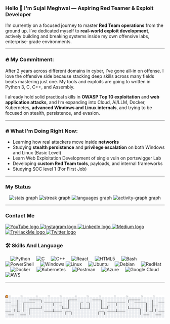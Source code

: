 <h3 align="left">
  Hello 👋 I'm Sujal Meghwal — Aspiring Red Teamer & Exploit Developer
</h3>

I’m currently on a focused journey to master **Red Team operations** from the ground up. I’ve dedicated myself to **real-world exploit development**, actively building and breaking systems inside my own offensive labs, enterprise-grade environments.

---

### 🔥 My Commitment:
After 2 years across different domains in cyber, I’ve gone all-in on offense. I love the offensive side because stacking deep skills across many fields beats mastering just one. My tools and exploits are going to written in Python 3, C, C++, and Assembly.

I already hold solid practical skills in **OWASP Top 10 exploitation** and **web application attacks**, and I’m expanding into Cloud, Ai/LLM, Docker, Kubernetes, **advanced Windows and Linux internals**, and trying to be focused on stealth, persistence, and evasion.

---

### 🔥 What I'm Doing Right Now:
- Learning how real attackers move inside **networks**
- Studying **stealth persistence** and **privilege escalation** on both Windows and Linux (Basic Level)
- Learn Web Exploitation Development of single vuln on portswigger Lab 
- Developing **custom Red Team tools**, payloads, and internal frameworks
- Studying SOC level 1 (For First Job)

---

### My Status

<div align="center">
  <img src="https://github-readme-stats.vercel.app/api?username=SujalMeghwal&hide_title=false&hide_rank=false&show_icons=true&include_all_commits=true&count_private=true&disable_animations=false&theme=github_dark&locale=en&hide_border=false" height="150" alt="stats graph"  />
  <img src="https://streak-stats.demolab.com?user=SujalMeghwal&locale=en&mode=daily&theme=github_dark&hide_border=false&border_radius=5" height="150" alt="streak graph"  />
  <img src="https://github-readme-stats.vercel.app/api/top-langs?username=SujalMeghwal&locale=en&hide_title=false&layout=compact&card_width=320&langs_count=5&theme=github_dark&hide_border=false" height="150" alt="languages graph"  />
  <img src="https://github-readme-activity-graph.vercel.app/graph?username=SujalMeghwal&area=true&theme=github-dark" height="150" alt="activity-graph graph"  />
</div>

---

### Contact Me

<div align="left">
  <a href="https://www.youtube.com/@ZeroKrypteX" target="_blank">
    <img src="https://img.shields.io/static/v1?message=YouTube&logo=youtube&label=&color=FF0000&logoColor=white&labelColor=&style=for-the-badge" height="35" alt="YouTube logo" />
  </a>
  <a href="https://www.instagram.com/sujal.techtraveler/" target="_blank">
    <img src="https://img.shields.io/static/v1?message=Instagram&logo=instagram&label=&color=E4405F&logoColor=white&labelColor=&style=for-the-badge" height="35" alt="Instagram logo" />
  </a>
  <a href="https://www.linkedin.com/in/sujal-meghwal-724a62323/" target="_blank">
    <img src="https://img.shields.io/static/v1?message=LinkedIn&logo=linkedin&label=&color=0077B5&logoColor=white&labelColor=&style=for-the-badge" height="35" alt="LinkedIn logo" />
  </a>
  <a href="https://medium.com/@sujalmeghwal" target="_blank">
    <img src="https://img.shields.io/static/v1?message=Medium&logo=medium&label=&color=12100E&logoColor=white&labelColor=&style=for-the-badge" height="35" alt="Medium logo" />
  </a>
  <a href="https://tryhackme.com/p/SujalMeghwal" target="_blank">
    <img src="https://img.shields.io/static/v1?message=TryHackMe&logo=tryhackme&label=&color=88cc14&logoColor=white&labelColor=&style=for-the-badge" height="35" alt="TryHackMe logo" />
  </a>
  <a href="https://x.com/SujalMeghwal624" target="_blank">
    <img src="https://img.shields.io/static/v1?message=Twitter&logo=twitter&label=&color=1DA1F2&logoColor=white&labelColor=&style=for-the-badge" height="35" alt="Twitter logo" />
  </a>
</div>

### 🛠️ Skills And Language
<div align="left">

  <!-- Languages -->
  <img width="12" />
  <img src="https://cdn.jsdelivr.net/gh/devicons/devicon/icons/python/python-original.svg" height="35" alt="Python" />
  <img width="12" />
  <img src="https://cdn.jsdelivr.net/gh/devicons/devicon/icons/c/c-original.svg" height="35" alt="C" />
  <img width="12" />
  <img src="https://cdn.jsdelivr.net/gh/devicons/devicon/icons/cplusplus/cplusplus-original.svg" height="35" alt="C++" />
  <img width="12" />
  <img src="https://cdn.jsdelivr.net/gh/devicons/devicon/icons/react/react-original.svg" height="30" alt="React" />
  <img width="12" />
  <img src="https://cdn.jsdelivr.net/gh/devicons/devicon/icons/html5/html5-original.svg" height="30" alt="HTML5" />
  
  <!-- Shells & Scripting -->
  <img width="12" />
  <img src="https://skillicons.dev/icons?i=bash" height="35" alt="Bash" />
  <img width="12" />
  <img src="https://skillicons.dev/icons?i=powershell" height="35" alt="PowerShell" />
  
  <!-- Operating Systems -->
  <img width="12" />
  <img src="https://cdn.jsdelivr.net/gh/devicons/devicon/icons/windows8/windows8-original.svg" height="35" alt="Windows" />
  <img src="https://cdn.simpleicons.org/linux/FCC624" height="35" alt="Linux" />
  <img width="12" />
  <img src="https://cdn.simpleicons.org/ubuntu/E95420" height="35" alt="Ubuntu" />
  <img width="12" />
  <img src="https://cdn.simpleicons.org/debian/A81D33" height="35" alt="Debian" />
  <img width="12" />
  <img src="https://cdn.simpleicons.org/redhat/EE0000" height="35" alt="RedHat" />
  
  <!-- DevOps & Tools -->
  <img width="12" />
  <img src="https://cdn.jsdelivr.net/gh/devicons/devicon/icons/docker/docker-original.svg" height="35" alt="Docker" />
  <img width="12" />
  <img src="https://cdn.simpleicons.org/kubernetes/326CE5" height="35" alt="Kubernetes" />
  <img width="12" />
  <img src="https://cdn.simpleicons.org/postman/FF6C37" height="35" alt="Postman" />
  
  <!-- Cloud Platforms -->
  <img width="12" />
  <img src="https://cdn.jsdelivr.net/gh/devicons/devicon/icons/azure/azure-original.svg" height="35" alt="Azure" />
  <img width="12" />
  <img src="https://cdn.simpleicons.org/googlecloud/4285F4" height="35" alt="Google Cloud" />
  <img width="12" />
  <img src="https://cdn.simpleicons.org/amazonwebservices/FF9900" height="35" alt="AWS" />

</div>

---

###

<br clear="both">

<picture>
  <source media="(prefers-color-scheme: dark)" srcset="https://raw.githubusercontent.com/SujalMeghwal/SujalMeghwal/output/pacman-contribution-graph-dark.svg">
  <source media="(prefers-color-scheme: light)" srcset="https://raw.githubusercontent.com/SujalMeghwal/SujalMeghwal/output/pacman-contribution-graph.svg">
  <img alt="pacman contribution graph" src="https://raw.githubusercontent.com/SujalMeghwal/SujalMeghwal/output/pacman-contribution-graph.svg">
</picture>
